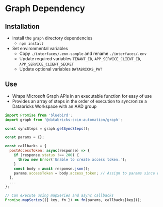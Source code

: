 # Graph Dependency

## Installation

* Install the `graph` directory dependencies
  * `npm install`
* Set environmental variables
  * Copy `./interfaces/.env-sample` and rename `./interfaces/.env`
  * Update required variables `TENANT_ID`, `APP_SERVICE_CLIENT_ID`, `APP_SERVICE_CLIENT_SECRET`
  * Update optional variables `DATABRICKS_PAT`

## Use

* Wraps Microsoft Graph APIs in an executable function for easy of use
* Provides an array of steps in the order of execution to syncronize a Databricks Workspace with an AAD group

```js
import Promise from 'bluebird';
import graph from '@databricks-scim-automation/graph';

const syncSteps = graph.getSyncSteps();

const params = {};

const callbacks = {
  postAccessToken: async(response) => {
    if (response.status !== 200) {
      throw new Error('Unable to create access token.');
    }
    const body = await response.json();
    params.accessToken = body.access_token; // Assign to params since needed in subsequent calls
  },
  ...
};

// Can execute using mapSeries and async callbacks
Promise.mapSeries(({ key, fn }) => fn(params, callbacks[key]));
```
